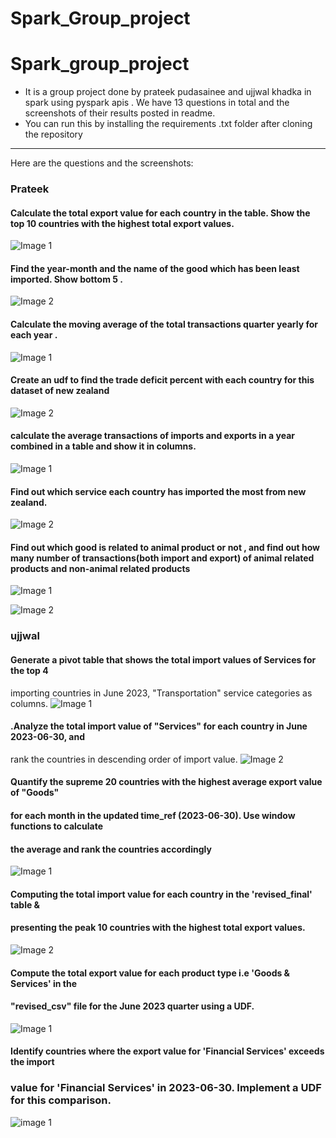 # Spark_Group_project

# Spark_group_project 

<P> <ul><li>It is a group project done by prateek pudasainee and ujjwal khadka in spark using pyspark apis . We have 13 questions in total and the screenshots of their results posted in readme.</li>
<li>You can run this by installing the requirements .txt folder after cloning the repository </li></ul>  </P>


<hr>
<P>Here are the questions and  the screenshots: <P>

### Prateek


#### Calculate the total export value for each country in the table. Show the top 10 countries with the highest total export values.
![Image 1](./image/1.png)

####  Find the year-month and the name of the good which has been least imported. Show bottom 5 . 
![Image 2](./image/2.png)

#### Calculate the moving average of the total transactions quarter yearly for each year . 
![Image 1](./image/3.png)

#### Create an udf to find the trade deficit percent with each  country for  this dataset of new zealand
![Image 2](./image/4.png)

#### calculate the average transactions of imports and exports in a year combined in a table and show it in columns. 
![Image 1](./image/5.png)

#### Find out which service  each country has imported the most from new zealand. 
![Image 2](./image/6.png)

#### Find out which  good is related to animal product or not , and find out how many number of transactions(both import and export) of animal related products and non-animal related products
![Image 1](./image/7.png)

![Image 2](./image/8.png)



### ujjwal

#### Generate a pivot table that shows the total import values of Services for the top 4
importing countries in June 2023, "Transportation" service categories as columns.
![Image 1](./image/9.png)

#### .Analyze the total import value of "Services" for each country in June 2023-06-30, and
rank the countries in descending order of import value.
![Image 2](./image/10.png)

#### Quantify the supreme 20 countries with the highest average export value of "Goods"
#### for each month in the updated time_ref (2023-06-30). Use window functions to calculate
#### the average and rank the countries accordingly
![Image 1](./image/11.png)


#### Computing the total import value for each country in the 'revised_final' table &
#### presenting the peak 10 countries with the highest total export values.

![Image 2](./image/12.png)

#### Compute the total export value for each product type i.e 'Goods & Services' in the
#### "revised_csv" file for the June 2023 quarter using a UDF.

![Image 1](./image/13.png)

#### Identify countries where the export value for 'Financial Services' exceeds the import
### value for 'Financial Services' in 2023-06-30. Implement a UDF for this comparison.
![image 1](./image/14.png)
